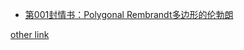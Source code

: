* [第001封情书：Polygonal Rembrandt多边形的伦勃朗](https://mp.weixin.qq.com/s/MxBzbnRH8y8VWvGPdmtNcQ)


[other link](https://www.jianshu.com/u/41dc7d44f542)

